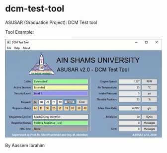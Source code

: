 # dcm-test-tool
ASUSAR (Graduation Project): DCM Test tool

Tool Example:

![datei](documentation/final-test.png)

By Aassem Ibrahim

